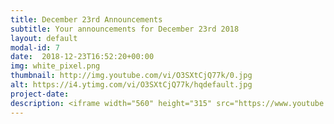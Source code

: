 ```yaml
---
title: December 23rd Announcements
subtitle: Your announcements for December 23rd 2018
layout: default
modal-id: 7 
date:  2018-12-23T16:52:20+00:00
img: white_pixel.png
thumbnail: http://img.youtube.com/vi/O3SXtCjQ77k/0.jpg
alt: https://i4.ytimg.com/vi/O3SXtCjQ77k/hqdefault.jpg
project-date: 
description: <iframe width="560" height="315" src="https://www.youtube.com/embed/O3SXtCjQ77k" frameborder="0" allowfullscreen></iframe> 
---
```

